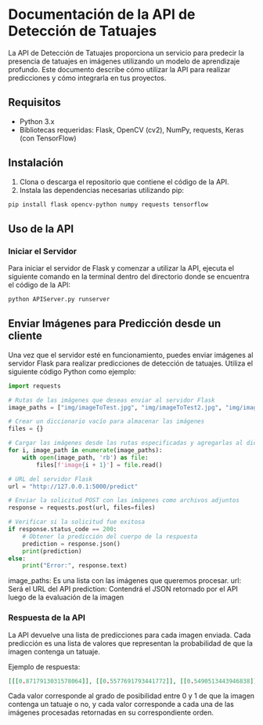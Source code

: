 # Documentación de la API de Detección de Tatuajes

La API de Detección de Tatuajes proporciona un servicio para predecir la presencia de tatuajes en imágenes utilizando un modelo de aprendizaje profundo. Este documento describe cómo utilizar la API para realizar predicciones y cómo integrarla en tus proyectos.

## Requisitos

- Python 3.x
- Bibliotecas requeridas: Flask, OpenCV (cv2), NumPy, requests, Keras (con TensorFlow)

## Instalación

1. Clona o descarga el repositorio que contiene el código de la API.
2. Instala las dependencias necesarias utilizando pip:

```bash
pip install flask opencv-python numpy requests tensorflow
```

## Uso de la API

### Iniciar el Servidor

Para iniciar el servidor de Flask y comenzar a utilizar la API, ejecuta el siguiente comando en la terminal dentro del directorio donde se encuentra el código de la API:

```bash
python APIServer.py runserver
```

## Enviar Imágenes para Predicción desde un cliente

Una vez que el servidor esté en funcionamiento, puedes enviar imágenes al servidor Flask para realizar predicciones de detección de tatuajes. Utiliza el siguiente código Python como ejemplo:

```python
import requests

# Rutas de las imágenes que deseas enviar al servidor Flask
image_paths = ["img/imageToTest.jpg", "img/imageToTest2.jpg", "img/imageToTest3.jpg"]

# Crear un diccionario vacío para almacenar las imágenes
files = {}

# Cargar las imágenes desde las rutas especificadas y agregarlas al diccionario
for i, image_path in enumerate(image_paths):
    with open(image_path, 'rb') as file:
        files[f'image{i + 1}'] = file.read()

# URL del servidor Flask
url = "http://127.0.0.1:5000/predict"

# Enviar la solicitud POST con las imágenes como archivos adjuntos
response = requests.post(url, files=files)

# Verificar si la solicitud fue exitosa
if response.status_code == 200:
    # Obtener la predicción del cuerpo de la respuesta
    prediction = response.json()
    print(prediction)
else:
    print("Error:", response.text)
```

image_paths: Es una lista con las imágenes que queremos procesar.
    url: Será el URL del API
    prediction: Contendrá el JSON retornado por el API luego de la evaluación de la imagen

### Respuesta de la API

La API devuelve una lista de predicciones para cada imagen enviada. Cada predicción es una lista de valores que representan la probabilidad de que la imagen contenga un tatuaje.

Ejemplo de respuesta:

```json
[[[0.8717913031578064]], [[0.5577691793441772]], [[0.5490513443946838]]]
```

Cada valor corresponde al grado de posibilidad entre 0 y 1 de que la imagen contenga un tatuaje o no, y cada valor corresponde a cada una de las imágenes procesadas retornadas en su correspondiente orden.